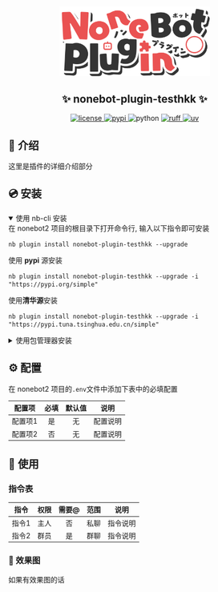 <div align="center">
    <a href="https://v2.nonebot.dev/store">
    <img src="./.docs/NoneBotPlugin.svg" width="300" alt="logo"></a>
</div>

<div align="center">

## ✨ nonebot-plugin-testhkk ✨

<a href="./LICENSE">
    <img src="https://img.shields.io/github/license/Wohaokunr/nonebot-plugin-testhkk.svg" alt="license">
</a>
<a href="https://pypi.python.org/pypi/nonebot-plugin-testhkk">
    <img src="https://img.shields.io/pypi/v/nonebot-plugin-testhkk.svg" alt="pypi">
</a>
<img src="https://img.shields.io/badge/python-3.10+-blue.svg" alt="python">
<a href="https://github.com/astral-sh/ruff">
    <img src="https://img.shields.io/endpoint?url=https://raw.githubusercontent.com/charliermarsh/ruff/main/assets/badge/v2.json" alt="ruff">
</a>
<a href="https://github.com/astral-sh/uv">
    <img src="https://img.shields.io/endpoint?url=https://raw.githubusercontent.com/astral-sh/uv/main/assets/badge/v0.json" alt="uv">
</a>
</div>

## 📖 介绍

这里是插件的详细介绍部分

## 💿 安装

<details open>
<summary>使用 nb-cli 安装</summary>
在 nonebot2 项目的根目录下打开命令行, 输入以下指令即可安装

    nb plugin install nonebot-plugin-testhkk --upgrade
使用 **pypi** 源安装

    nb plugin install nonebot-plugin-testhkk --upgrade -i "https://pypi.org/simple"
使用**清华源**安装

    nb plugin install nonebot-plugin-testhkk --upgrade -i "https://pypi.tuna.tsinghua.edu.cn/simple"


</details>

<details>
<summary>使用包管理器安装</summary>
在 nonebot2 项目的插件目录下, 打开命令行, 根据你使用的包管理器, 输入相应的安装命令

<details open>
<summary>uv</summary>

    uv add nonebot-plugin-testhkk
安装仓库 master 分支

    uv add git+https://github.com/Wohaokunr/nonebot-plugin-testhkk@master
</details>

<details>
<summary>pdm</summary>

    pdm add nonebot-plugin-testhkk
安装仓库 master 分支

    pdm add git+https://github.com/Wohaokunr/nonebot-plugin-testhkk@master
</details>
<details>
<summary>poetry</summary>

    poetry add nonebot-plugin-testhkk
安装仓库 master 分支

    poetry add git+https://github.com/Wohaokunr/nonebot-plugin-testhkk@master
</details>

打开 nonebot2 项目根目录下的 `pyproject.toml` 文件, 在 `[tool.nonebot]` 部分追加写入

    plugins = ["nonebot_plugin_testhkk"]

</details>

## ⚙️ 配置

在 nonebot2 项目的`.env`文件中添加下表中的必填配置

| 配置项  | 必填  | 默认值 |   说明   |
| :-----: | :---: | :----: | :------: |
| 配置项1 |  是   |   无   | 配置说明 |
| 配置项2 |  否   |   无   | 配置说明 |

## 🎉 使用
### 指令表
| 指令  | 权限  | 需要@ | 范围  |   说明   |
| :---: | :---: | :---: | :---: | :------: |
| 指令1 | 主人  |  否   | 私聊  | 指令说明 |
| 指令2 | 群员  |  是   | 群聊  | 指令说明 |

### 🎨 效果图
如果有效果图的话
